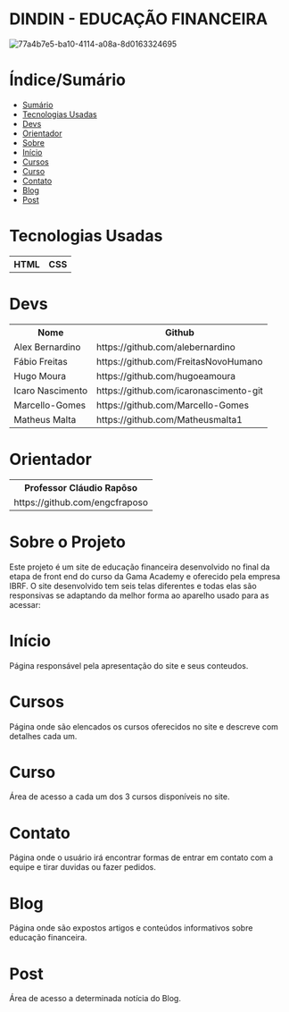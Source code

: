 # DINDIN - EDUCAÇÃO FINANCEIRA

![77a4b7e5-ba10-4114-a08a-8d0163324695](https://github.com/Matheusmalta1/IBRF-GAMA-Dindin/assets/93922338/7db18594-9df6-4ca6-94f8-0cbb8849b708)


# Índice/Sumário


* [Sumário](#índice/sumário)
* [Tecnologias Usadas](#tecnologias-usadas)
* [Devs](#devs)
* [Orientador](#orientador)
* [Sobre](#sobre-o-projeto)
* [Início](#início)
* [Cursos](#cursos)
* [Curso](#curso)
* [Contato](#contato)
* [Blog](#blog)
* [Post](#post)


# Tecnologias Usadas

<table>
  <tr>
    <th>HTML</th>
    <th>CSS</th>
  </tr>
</table>

# Devs

<table>
  <tr>
    <th>Nome</th>
    <th>Github</th>
  </tr>
  <tr>
    <td>Alex Bernardino</td>
    <td>https://github.com/alebernardino</td>
  </tr>
  <tr>
    <td>Fábio Freitas</td>
    <td>https://github.com/FreitasNovoHumano</td>
  </tr>
  <tr>
    <td>Hugo Moura</td>
    <td>https://github.com/hugoeamoura</td>
  </tr>
  <tr>
    <td>Icaro Nascimento</td>
    <td>https://github.com/icaronascimento-git</td>
  </tr>
  <tr>
    <td>Marcello-Gomes</td>
    <td>https://github.com/Marcello-Gomes</td>
  </tr>
  <tr>
    <td>Matheus Malta</td>
    <td>https://github.com/Matheusmalta1</td>
  </tr>
</table>

# Orientador

<table>
  <tr>
    <th>Professor Cláudio Rapôso </th>
  </tr>
  <tr>
    <td>https://github.com/engcfraposo</td>
  </tr>
</table>

# Sobre o Projeto

Este projeto é um site de educação financeira desenvolvido no final da etapa de front end do curso da Gama Academy e oferecido pela empresa IBRF. O site desenvolvido tem seis telas diferentes e todas elas são responsivas se adaptando da melhor forma ao aparelho usado para as acessar:

# Início

Página responsável pela apresentação do site e seus conteudos.

# Cursos

Página onde são elencados os cursos oferecidos no site e descreve com detalhes cada um.

# Curso

Área de acesso a cada um dos 3 cursos disponíveis no site.

# Contato

Página onde o usuário irá encontrar formas de entrar em contato com a equipe e tirar duvidas ou fazer pedidos.

# Blog

Página onde são expostos artigos e conteúdos informativos sobre educação financeira.

# Post

Área de acesso a determinada notícia do Blog.
